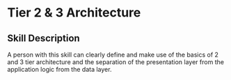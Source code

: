 # Tier 2 & 3 Architecture

## Skill Description
A person with this skill can clearly define and make use of the basics of 2 and 3 tier architecture and the separation of the presentation layer from the application logic from the data layer.
